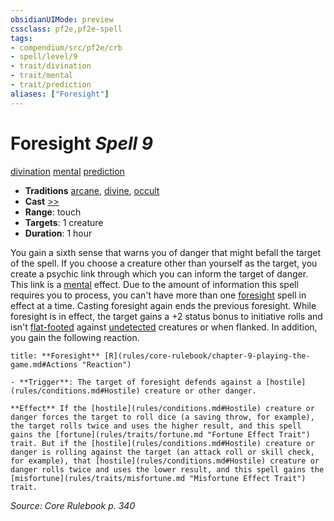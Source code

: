 ```yaml
---
obsidianUIMode: preview
cssclass: pf2e,pf2e-spell
tags:
- compendium/src/pf2e/crb
- spell/level/9
- trait/divination
- trait/mental
- trait/prediction
aliases: ["Foresight"]
---
```

# Foresight *Spell 9*   
[divination](rules/traits/divination.md "Divination School Trait")  [mental](rules/traits/mental.md "Mental Effect Trait")  [prediction](rules/traits/prediction.md "Prediction Effect Trait")  

- **Traditions** [arcane](rules/traits/arcane.md "Arcane Tradition Trait"), [divine](rules/traits/divine.md "Divine Tradition Trait"), [occult](rules/traits/occult.md "Occult Tradition Trait")
- **Cast** [>>](rules/core-rulebook/chapter-9-playing-the-game.md#Actions "Two-Action") 
- **Range**: touch
- **Targets**: 1 creature
- **Duration**: 1 hour

You gain a sixth sense that warns you of danger that might befall the target of the spell. If you choose a creature other than yourself as the target, you create a psychic link through which you can inform the target of danger. This link is a [mental](rules/traits/mental.md "Mental Effect Trait") effect. Due to the amount of information this spell requires you to process, you can't have more than one [foresight](compendium/spells/foresight.md) spell in effect at a time. Casting foresight again ends the previous foresight. While foresight is in effect, the target gains a +2 status bonus to initiative rolls and isn't [flat-footed](rules/conditions.md#Flat-footed) against [undetected](rules/conditions.md#Undetected) creatures or when flanked. In addition, you gain the following reaction.

```ad-embed-ability
title: **Foresight** [R](rules/core-rulebook/chapter-9-playing-the-game.md#Actions "Reaction")

- **Trigger**: The target of foresight defends against a [hostile](rules/conditions.md#Hostile) creature or other danger.

**Effect** If the [hostile](rules/conditions.md#Hostile) creature or danger forces the target to roll dice (a saving throw, for example), the target rolls twice and uses the higher result, and this spell gains the [fortune](rules/traits/fortune.md "Fortune Effect Trait") trait. But if the [hostile](rules/conditions.md#Hostile) creature or danger is rolling against the target (an attack roll or skill check, for example), that [hostile](rules/conditions.md#Hostile) creature or danger rolls twice and uses the lower result, and this spell gains the [misfortune](rules/traits/misfortune.md "Misfortune Effect Trait") trait.
```

*Source: Core Rulebook p. 340*